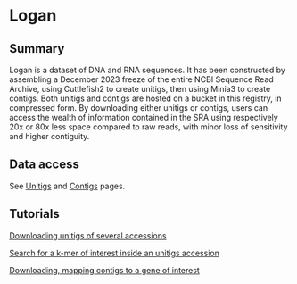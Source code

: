 # Logan

## Summary

Logan is a dataset of DNA and RNA sequences. It has been constructed by assembling a December 2023 freeze of the entire NCBI Sequence Read Archive, using Cuttlefish2 to create unitigs, then using Minia3 to create contigs. Both unitigs and contigs are hosted on a bucket in this registry, in compressed form. By downloading either unitigs or contigs, users can access the wealth of information contained in the SRA using respectively 20x or 80x less space compared to raw reads, with minor loss of sensitivity and higher contiguity.

## Data access

See [Unitigs](Unitigs.md) and [Contigs](Contigs.md) pages.

## Tutorials

[Downloading unitigs of several accessions](Accessions.md)

[Search for a k-mer of interest inside an unitigs accession](Kmer_search.md)

[Downloading, mapping contigs to a gene of interest](Chickens.md)

